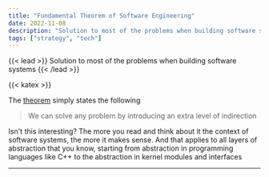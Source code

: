 ```yaml
---
title: "Fundamental Theorem of Software Engineering"
date: 2022-11-08
description: "Solution to most of the problems when building software systems"
tags: ["strategy", "tech"]
---
```


{{< lead >}}
Solution to most of the problems when building software systems
{{< /lead >}}

{{< katex >}}

The [theorem](https://en.wikipedia.org/wiki/Fundamental_theorem_of_software_engineering) simply states the following

> We can solve any problem by introducing an extra level of indirection

Isn't this interesting? The more you read and think about it the context of software systems, the more it makes sense.
And that applies to all layers of abstraction that you know, starting from abstraction in programming languages like C++ to the abstraction in kernel modules and interfaces

---
